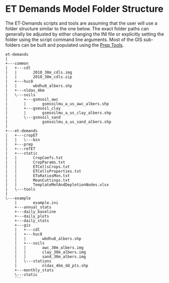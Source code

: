 # ET Demands Model Folder Structure
The ET-Demands scripts and tools are assuming that the user will use a folder structure similar to the one below.  The exact folder paths can generally be adjusted by either changing the INI file or explicitly setting the folder using the script command line arguments.  Most of the GIS sub-folders can be built and populated using the [Prep Tools](prep_tools.md).

```
et-demands
|
+---common
|   +---cdl
|   |       2010_30m_cdls.img
|   |       2010_30m_cdls.zip
|   +---huc8
|   |       wbdhu8_albers.shp
|   +---nldas_4km
|   \---soils
|       +---gsmsoil_awc
|       |       gsmsoilmu_a_us_awc_albers.shp
|       +---gsmsoil_clay
|       |       gsmsoilmu_a_us_clay_albers.shp
|       \---gsmsoil_sand
|               gsmsoilmu_a_us_sand_albers.shp
|
+---et-demands
|   +---cropET
|   |   \---bin
|   +---prep
|   +---refET
|   +---static
|   |       CropCoefs.txt
|   |       CropParams.txt
|   |       ETCellsCrops.txt
|   |       ETCellsProperties.txt
|   |       EToRatiosMon.txt
|   |       MeanCuttings.txt
|   |       TemplateMetAndDepletionNodes.xlsx
|   \---tools
|
\---example
    |       example.ini
    +---annual_stats
    +---daily_baseline
    +---daily_plots
    +---daily_stats
    +---gis
    |   +---cdl
    |   +---huc8
    |   |       wbdhu8_albers.shp
    |   +---soils
    |   |       awc_30m_albers.img
    |   |       clay_30m_albers.img
    |   |       sand_30m_albers.img
    |   \---stations
    |           nldas_4km_dd_pts.shp
    +---monthly_stats
    \---static
    ```
